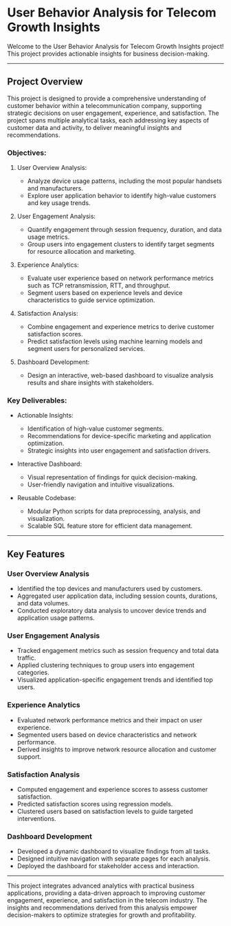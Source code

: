 # User Behavior Analysis for Telecom Growth Insights

Welcome to the User Behavior Analysis for Telecom Growth Insights project! This project provides actionable insights for business decision-making.

---

## Project Overview

This project is designed to provide a comprehensive understanding of customer behavior within a telecommunication company, supporting strategic decisions on user engagement, experience, and satisfaction. The project spans multiple analytical tasks, each addressing key aspects of customer data and activity, to deliver meaningful insights and recommendations.

### Objectives:
1. User Overview Analysis:
   - Analyze device usage patterns, including the most popular handsets and manufacturers.
   - Explore user application behavior to identify high-value customers and key usage trends.

2. User Engagement Analysis:
   - Quantify engagement through session frequency, duration, and data usage metrics.
   - Group users into engagement clusters to identify target segments for resource allocation and marketing.

3. Experience Analytics:
   - Evaluate user experience based on network performance metrics such as TCP retransmission, RTT, and throughput.
   - Segment users based on experience levels and device characteristics to guide service optimization.

4. Satisfaction Analysis:
   - Combine engagement and experience metrics to derive customer satisfaction scores.
   - Predict satisfaction levels using machine learning models and segment users for personalized services.

5. Dashboard Development:
   - Design an interactive, web-based dashboard to visualize analysis results and share insights with stakeholders.

### Key Deliverables:
- Actionable Insights:
  - Identification of high-value customer segments.
  - Recommendations for device-specific marketing and application optimization.
  - Strategic insights into user engagement and satisfaction drivers.

- Interactive Dashboard:
  - Visual representation of findings for quick decision-making.
  - User-friendly navigation and intuitive visualizations.

- Reusable Codebase:
  - Modular Python scripts for data preprocessing, analysis, and visualization.
  - Scalable SQL feature store for efficient data management.

---

## Key Features 

### User Overview Analysis
- Identified the top devices and manufacturers used by customers.
- Aggregated user application data, including session counts, durations, and data volumes.
- Conducted exploratory data analysis to uncover device trends and application usage patterns.

### User Engagement Analysis
- Tracked engagement metrics such as session frequency and total data traffic.
- Applied clustering techniques to group users into engagement categories.
- Visualized application-specific engagement trends and identified top users.

### Experience Analytics
- Evaluated network performance metrics and their impact on user experience.
- Segmented users based on device characteristics and network performance.
- Derived insights to improve network resource allocation and customer support.

### Satisfaction Analysis
- Computed engagement and experience scores to assess customer satisfaction.
- Predicted satisfaction scores using regression models.
- Clustered users based on satisfaction levels to guide targeted interventions.

### Dashboard Development
- Developed a dynamic dashboard to visualize findings from all tasks.
- Designed intuitive navigation with separate pages for each analysis.
- Deployed the dashboard for stakeholder access and interaction.

---
This project integrates advanced analytics with practical business applications, providing a data-driven approach to improving customer engagement, experience, and satisfaction in the telecom industry. The insights and recommendations derived from this analysis empower decision-makers to optimize strategies for growth and profitability.
